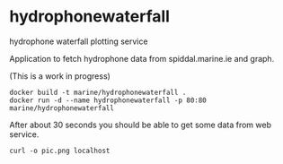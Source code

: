 # hydrophonewaterfall
hydrophone waterfall plotting service

Application to fetch hydrophone data from spiddal.marine.ie and graph.

(This is a work in progress)

    docker build -t marine/hydrophonewaterfall .
    docker run -d --name hydrophonewaterfall -p 80:80 marine/hydrophonewaterfall

After about 30 seconds you should be able to get some data from web service.

    curl -o pic.png localhost


